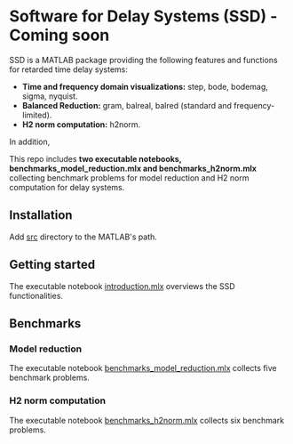 # Software for Delay Systems (SSD) - Coming soon

SSD is a MATLAB package providing the following features and functions for retarded time delay systems:
- **Time and frequency domain visualizations:** step, bode, bodemag, sigma, nyquist.
- **Balanced Reduction:** gram, balreal, balred (standard and frequency-limited).
- **H2 norm computation:** h2norm.

In addition, 

This repo includes **two executable notebooks, benchmarks_model_reduction.mlx and benchmarks_h2norm.mlx** collecting benchmark problems for model reduction and H2 norm computation for delay systems. 

## Installation
Add [src](src) directory to the MATLAB's path.

## Getting started
The executable notebook [introduction.mlx](introduction.mlx) overviews the SSD functionalities.

## Benchmarks

### Model reduction
The executable notebook [benchmarks_model_reduction.mlx](benchmarks_model_reduction.mlx) collects five benchmark problems.



### H2 norm computation
The executable notebook [benchmarks_h2norm.mlx](benchmarks_h2norm.mlx) collects six benchmark problems.
